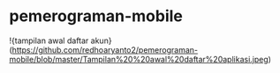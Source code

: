 # pemerograman-mobile
!{tampilan awal daftar akun}(https://github.com/redhoaryanto2/pemerograman-mobile/blob/master/Tampilan%20%20awal%20daftar%20aplikasi.jpeg)
